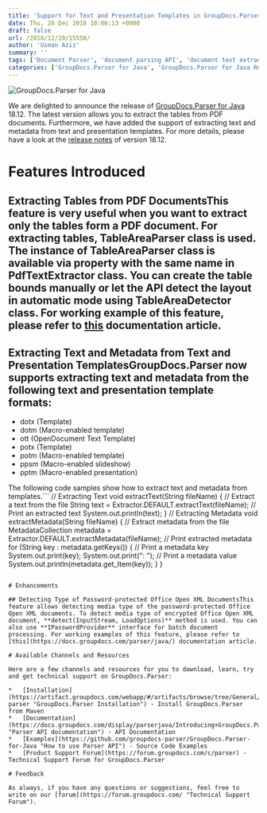 ```yaml
---
title: 'Support for Text and Presentation Templates in GroupDocs.Parser for Java 18.12'
date: Thu, 20 Dec 2018 10:06:13 +0000
draft: false
url: /2018/12/20/15558/
author: 'Usman Aziz'
summary: ''
tags: ['Document Parser', 'document parsing API', 'document text extraction', 'Java Text Extractor', 'text analysis API']
categories: ['GroupDocs.Parser for Java', 'GroupDocs.Parser for Java Releases', 'GroupDocs.Parser Product Family']
---
```


![GroupDocs.Parser for Java](http://blog.groupdocs.com/wp-content/uploads/sites/4/2018/06/groupdocs-parser-java.png "GroupDocs-Parser-theme-100x100")

We are delighted to announce the release of [GroupDocs.Parser for Java](https://products.groupdocs.com/parser/java "GroupDocs.Parser product page") 18.12. The latest version allows you to extract the tables from PDF documents. Furthermore, we have added the support of extracting text and metadata from text and presentation templates. For more details, please have a look at the [release notes](https://docs.groupdocs.com/display/parserjava/GroupDocs.Parser+for+java+18.12+Release+Notes) of version 18.12.

# Features Introduced

## Extracting Tables from PDF DocumentsThis feature is very useful when you want to extract only the tables form a PDF document. For extracting tables, **TableAreaParser** class is used. The instance of **TableAreaParser** class is available via property with the same name in **PdfTextExtractor** class. You can create the table bounds manually or let the API detect the layout in automatic mode using **TableAreaDetector** class. For working example of this feature, please refer to [this](https://docs.groupdocs.com/parser/java/) documentation article.

## Extracting Text and Metadata from Text and Presentation TemplatesGroupDocs.Parser now supports extracting text and metadata from the following text and presentation template formats:

*   dotx (Template)
*   dotm (Macro-enabled template)
*   ott (OpenDocument Text Template)
*   potx (Template)
*   potm (Macro-enabled template)
*   ppsm (Macro-enabled slideshow)
*   pptm (Macro-enabled presentation)

The following code samples show how to extract text and metadata from templates.```
// Extracting Text
void extractText(String fileName) {
    // Extract a text from the file
    String text = Extractor.DEFAULT.extractText(fileName);
    // Print an extracted text
    System.out.println(text);
}
// Extracting Metadata 
void extractMetadata(String fileName) {
    // Extract metadata from the file
    MetadataCollection metadata = Extractor.DEFAULT.extractMetadata(fileName);
    // Print extracted metadata
    for (String key : metadata.getKeys()) {
        // Print a metadata key
        System.out.print(key);
        System.out.print(": ");
        // Print a metadata value
        System.out.println(metadata.get_Item(key));
    }
}
```

# Enhancements

## Detecting Type of Password-protected Office Open XML DocumentsThis feature allows detecting media type of the password-protected Office Open XML documents. To detect media type of encrypted Office Open XML document, **detect(InputStream, LoadOptions)** method is used. You can also use **IPasswordProvider** interface for batch document processing. For working examples of this feature, please refer to [this](https://docs.groupdocs.com/parser/java/) documentation article.

# Available Channels and Resources

Here are a few channels and resources for you to download, learn, try and get technical support on GroupDocs.Parser:

*   [Installation](https://artifact.groupdocs.com/webapp/#/artifacts/browse/tree/General/repo/com/groupdocs/groupdocs-parser "GroupDocs.Parser Installation") - Install GroupDocs.Parser from Maven
*   [Documentation](https://docs.groupdocs.com/display/parserjava/Introducing+GroupDocs.Parser+for+Java "Parser API documentation") - API Documentation
*   [Examples](https://github.com/groupdocs-parser/GroupDocs.Parser-for-Java "How to use Parser API") - Source Code Examples
*   [Product Support Forum](https://forum.groupdocs.com/c/parser) - Technical Support Forum for GroupDocs.Parser

# Feedback

As always, if you have any questions or suggestions, feel free to write on our [forum](https://forum.groupdocs.com/ "Technical Support Forum").





